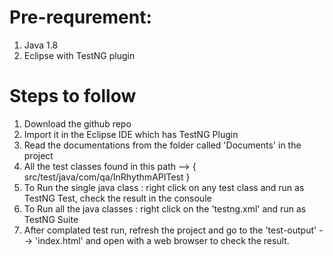 

# Pre-requrement:
1. Java 1.8
2. Eclipse with TestNG plugin


# Steps to follow
1. Download the github repo
2. Import it in the Eclipse IDE which has TestNG Plugin
3. Read the documentations from the folder called 'Documents' in the project
4. All the test classes found in this path --> { src/test/java/com/qa/InRhythmAPITest }
5. To Run the single java class : right click on any test class and run as TestNG Test,  check the result in the consoule 
6. To Run all the java classes : right click on the 'testng.xml' and run as TestNG Suite
7. After complated test run, refresh the project and go to the 'test-output' --> 'index.html' and open with a web browser to check the result.

